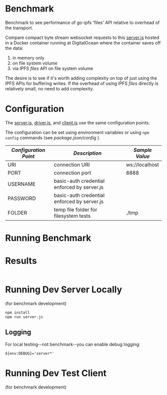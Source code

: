 # Benchmark

Benchmark to see performance of go-ipfs 'files' API relative to overhead of the transport.

Compare compact byte stream websocket requests to this [server.js](./server.js) hosted in a Docker container running at DigitalOcean where the container saves off the data:

1. in memory only
1. on file system volume
1. via IPFS *files* API on file system volume

The desire is to see if it's worth adding complexity on top of just using the IPFS APIs for buffering writes.  If the 
overhead of using IPFS *files* directly is relatively small, no need to add complexity.

# Configuration

The [server.js](./server.js), [driver.js](./driver.js), and [client.js](./client.js) use the same configuration points.

The configuration can be set using environment variables or using `npm config` commands (see *package.json/config* ).

| *Configuration Point* | *Description* | *Sample Value* |
| --- | --- | --- |
| URI | connection URI | ws://localhost |
| PORT | connection port | 8888 |
| USERNAME | basic-auth credential enforced by server.js |  |
| PASSWORD | basic-auth credential enforced by server.js |  |
| FOLDER | temp file folder for filesystem tests | ./tmp |

# Running Benchmark



# Results

```
```

# Running Dev Server Locally

(for benchmark development)

```
npm install
npm run server.js
```

## Logging

For local testing--not benchmark--you can enable debug logging:

```
${env:DEBUG}='server*'
```

# Running Dev Test Client

(for benchmark development)
